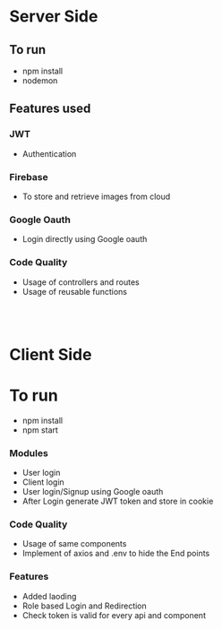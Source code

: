 # Server Side
##  To run

- npm install 
- nodemon

## Features used 

### JWT

- Authentication

### Firebase 

- To store and retrieve images from cloud

### Google Oauth 

- Login directly using Google oauth

### Code Quality
- Usage of controllers and routes 
- Usage of reusable functions

<br>
<br>

# Client Side

# To run
- npm install
- npm start

### Modules 
- User login
- Client login 
- User login/Signup using Google oauth 
- After Login generate JWT token and store in cookie


### Code Quality
- Usage of same components  
- Implement of axios and .env to hide the End points 


### Features
- Added laoding 
- Role based Login and Redirection
- Check token is valid for every api and component